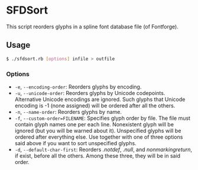 SFDSort
=======

This script reorders glyphs in a spline font database file (of Fontforge).

## Usage

```bash
$ ./sfdsort.rb [options] infile > outfile
```

### Options

- `-e`, `--encoding-order`: Reorders glyphs by encoding.
- `-u`, `--unicode-order`: Reorders glyphs by Unicode codepoints. Alternative Unicode encodings are ignored. Such glyphs that Unicode encoding is -1 (none assigned) will be ordered after all the others.
- `-n`, `--name-order`: Reorders glyphs by name.
- `-f`, `--custom-order=FILENAME`: Specifies glyph order by file. The file must contain glyph names one per each line. Nonexistent glyph will be ignored (but you will be warned about it). Unspecified glyphs will be ordered after everything else. Use together with one of three options said above if you want to sort unspecified glyphs.
- `-d`, `--default-char-first`: Reorders _.notdef_, _.null_, and _nonmarkingreturn_, if exist, before all the others. Among these three, they will be in said order.
